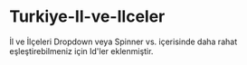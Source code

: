 # Turkiye-Il-ve-Ilceler

İl ve İlçeleri Dropdown veya Spinner vs. içerisinde daha rahat eşleştirebilmeniz için Id'ler eklenmiştir.
